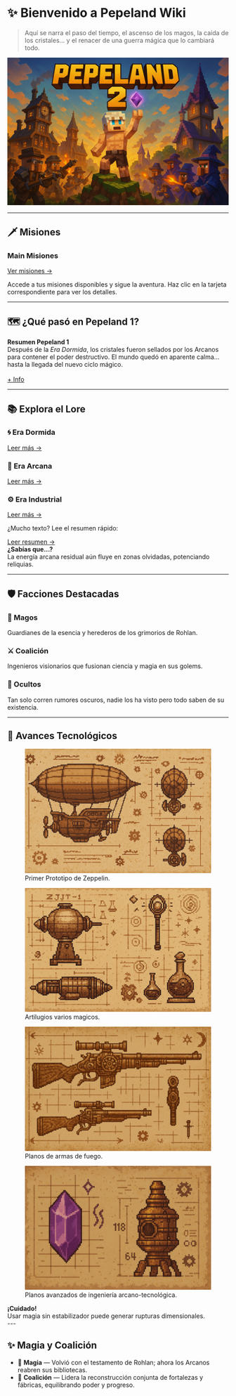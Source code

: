# ✨ Bienvenido a **Pepeland Wiki**

> Aquí se narra el paso del tiempo, el ascenso de los magos, la caída de los cristales... y el renacer de una guerra mágica que lo cambiará todo.

<p align="center">
  <img src="other/images/portada.png" alt="Pepeland Portada" width="1200">
</p>


---
## 🗡️ Misiones
<div class="missions-grid">
  <div class="mission-card-main">
    <h3>Main Misiones</h3>
    <a href="missions/MainMisiones" class="md-button md-button--primary">
      Ver misiones →
    </a>
  </div>
  <p class="missions-intro">
  Accede a tus misiones disponibles y sigue la aventura.  
  Haz clic en la tarjeta correspondiente para ver los detalles.
</p>

  <!-- Ejemplo si tuvieras más categorías:
  <div class="mission-card">
    <h3>Misiones Secundarias</h3>
    <a href="missions/SideQuests" class="md-button">
      Ver misiones →
    </a>
  </div>
  -->
</div>

---

## 🗺️ ¿Qué pasó en **Pepeland 1**?

<div class="info-box">
  <strong>Resumen Pepeland 1</strong><br>
  Después de la <em>Era Dormida</em>, los cristales fueron sellados por los Arcanos para contener el poder 
  destructivo. El mundo quedó en aparente calma… hasta la llegada del nuevo ciclo mágico. 
    <br><br>
    <div style="display:flex; text-align:center;"><a href="Lore/Pepeland_1">+ Info</a></div>
</div>



---

## 📚 Explora el **Lore**

<div class="card-grid">
  <div class="card">
    <h3>🌀 Era Dormida</h3>
    <a href="Lore/1.%20Era%20Dormida/ERA%20DORMIDA">Leer más →</a>
  </div>
  <div class="card">
    <h3>🌟 Era Arcana</h3>
    <a href="Lore/2.%20Era%20Arcana/1._El_Despertar_y_la_Expansion">Leer más →</a>
  </div>
  <div class="card">
    <h3>⚙️ Era Industrial</h3>
    <a href="Lore/3.%20Era%20Industrial/ERA%20INDUSTRIAL">Leer más →</a>
  </div>
</div>

<div class="cta-box">
  <p>¿Mucho texto? Lee el resumen rápido:</p>
  <a class="cta-button" href="Lore/Resumen">Leer resumen →</a>
</div>

<div class="admonition note">
  <strong>¿Sabías que…?</strong><br>
  La energía arcana residual aún fluye en zonas olvidadas, potenciando reliquias.
</div>


---

## 🛡️ Facciones Destacadas

<div class="card-grid">
  <div class="card">
    <h3>🔮 Magos</h3>
    <p>Guardianes de la esencia y herederos de los grimorios de Rohlan.</p>
  </div>
  <div class="card">
    <h3>⚔️ Coalición</h3>
    <p>Ingenieros visionarios que fusionan ciencia y magia en sus golems.</p>
  </div>
  <div class="card">
    <h3>🤖 Ocultos</h3>
    <p>Tan solo corren rumores oscuros, nadie los ha visto pero todo saben de su existencia.</p>
  </div>
</div>



---

## 🔧 Avances Tecnológicos
<div class="image-grid">
  <figure>
    <img src="other/images/plano1.png" alt="Planos de Tecnología">
    <figcaption>Primer Prototipo de Zeppelin.</figcaption>
  </figure>
  <figure>
    <img src="other/images/plano2.png" alt="Planos de Tecnología">
    <figcaption>Artilugios varios magicos.</figcaption>
  </figure>
  <figure>
    <img src="other/images/plano3.png" alt="Planos de Tecnología">
    <figcaption>Planos de armas de fuego.</figcaption>
  </figure>
  <figure>
    <img src="other/images/plano4.png" alt="Planos de Tecnología">
    <figcaption>Planos avanzados de ingeniería arcano-tecnológica.</figcaption>
  </figure>
</div>


<div class="admonition warning">
  <strong>¡Cuidado!</strong><br>
  Usar magia sin estabilizador puede generar rupturas dimensionales.
</div>
---

## ✨ Magia y Coalición

<ul class="feature-list">
  <li>🔮 <strong>Magia</strong> — Volvió con el testamento de Rohlan; ahora los Arcanos reabren sus bibliotecas.</li>
  <li>🤝 <strong>Coalición</strong> — Lidera la reconstrucción conjunta de fortalezas y fábricas, equilibrando poder y progreso.</li>
</ul>
